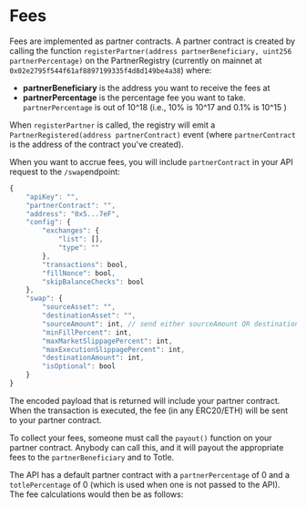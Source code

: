 # Fees

Fees are implemented as partner contracts. A partner contract is created by calling the function `registerPartner(address partnerBeneficiary, uint256 partnerPercentage)` on the PartnerRegistry \(currently on mainnet at `0x02e2795f544f61af8897199335f4d8d149be4a38`\) where:

* **partnerBeneficiary** is the address you want to receive the fees at
* **partnerPercentage** is the percentage fee you want to take. `partnerPercentage` is out of 10^18 \(i.e., 10% is 10^17 and 0.1% is 10^15 \)

When `registerPartner` is called, the registry will emit a `PartnerRegistered(address partnerContract)` event \(where `partnerContract` is the address of the contract you've created\).

When you want to accrue fees, you will include `partnerContract` in your API request to the `/swap`endpoint:

```javascript
{
    "apiKey": "",
    "partnerContract": "",
    "address": "0x5...7eF",
    "config": {
        "exchanges": {
            "list": [],
            "type": ""
        },
        "transactions": bool,
        "fillNonce": bool,
        "skipBalanceChecks": bool
    },
    "swap": {
        "sourceAsset": "",
        "destinationAsset": "",
        "sourceAmount": int, // send either sourceAmount OR destinationAmount, not both
        "minFillPercent": int,
        "maxMarketSlippagePercent": int,
        "maxExecutionSlippagePercent": int,
        "destinationAmount": int,
        "isOptional": bool
    }
}
```

The encoded payload that is returned will include your partner contract. When the transaction is executed, the fee \(in any ERC20/ETH\) will be sent to your partner contract.

To collect your fees, someone must call the `payout()` function on your partner contract. Anybody can call this, and it will payout the appropriate fees to the `partnerBeneficiary` and to Totle.

The API has a default partner contract with a `partnerPercentage` of 0 and a `totlePercentage` of 0 \(which is used when one is not passed to the API\). The fee calculations would then be as follows:

